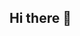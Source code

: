 ## Hi there 👋

<!--
**chgnaneshwari/chgnaneshwari** is a ✨ _special_ ✨ repository because its `README.md` (this file) appears on your GitHub profile.

chgnaneshwari/README.md
👋 Hi,chgnaneshwari
👀 I’m interested in ...
🌱 I’m currently learning ...
💞️ I’m looking to collaborate on ...
📫 How to reach me ...
😄 Pronouns: ...
⚡ Fun fact: ...
